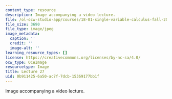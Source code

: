 ```yaml
---
content_type: resource
description: Image accompanying a video lecture.
file: /ol-ocw-studio-app/courses/18-01-single-variable-calculus-fall-2006/0b9114256a50ac7f7dcb15369177bb1f_lec27.jpg
file_size: 3690
file_type: image/jpeg
image_metadata:
  caption: ''
  credit: ''
  image-alt: ''
learning_resource_types: []
license: https://creativecommons.org/licenses/by-nc-sa/4.0/
ocw_type: OCWImage
resourcetype: Image
title: Lecture 27
uid: 0b911425-6a50-ac7f-7dcb-15369177bb1f
---
```

Image accompanying a video lecture.